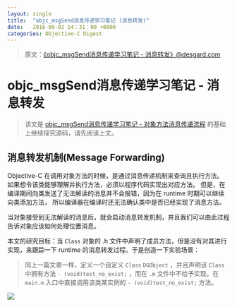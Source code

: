 ```yaml
---
layout: single
title:  "objc_msgSend消息传递学习笔记 (消息转发)"
date:   2016-09-02 14：31：00 +0800
categories: Objective-C Digest
---
```


> 原文：[《objc_msgSend消息传递学习笔记 - 消息转发》@desgard.com](https://desgard.com/objc_msgSend2/)

# objc_msgSend消息传递学习笔记 - 消息转发

> 该文是 [objc_msgSend消息传递学习笔记 - 对象方法消息传递流程]({{{site.url}}{{site.baseurl}}/objective-c/digest/objc-msgSend-1/}) 的基础上继续探究源码，请先阅读上文。

## 消息转发机制(Message Forwarding)

Objective-C 在调用对象方法的时候，是通过消息传递机制来查询且执行方法。
如果想令该类能够理解并执行方法，必须以程序代码实现出对应方法。
但是，在编译期间向类发送了无法解读的消息并不会报错，因为在 runtime 时期可以继续向类添加方法，
所以编译器在编译时还无法确认类中是否已经实现了消息方法。

当对象接受到无法解读的消息后，就会启动消息转发机制，并且我们可以由此过程告诉对象应该如何处理位置消息。

本文的研究目标：当 `Class` 对象的 .h 文件中声明了成员方法，但是没有对其进行实现，来跟踪一下 runtime 的消息转发过程。于是创造一下实验场景：

> 同上一篇文章一样，定义一个自定义 `Class` `DGObject` ，并且声明该 `Class` 中拥有方法 `- (void)test_no_exist;` ，而在 `.m` 文件中不给予实现。在 `main.m` 入口中直接调用该类某实例的 `- (void)test_no_exist;` 方法。

![]({{site.url}}{{site.baseurl}}/images/objc_msgSend/anno_test_method.jpg)
